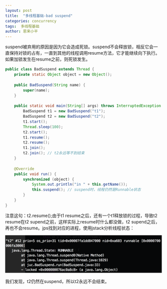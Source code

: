 ```yaml
---
layout: post
title:  "多线程基础-bad suspend"
categories: concurrency
tags:  多线程基础 
author: 恩来小平
---
```

suspend被弃用的原因是因为它会造成死锁。suspend不会释放锁，相反它会一直保持对锁的占有，一直到其他的线程调用resume方法，它才能继续向下执行。如果加锁发生在resume之前，则死锁发生。

```java
public class BadSuspend extends Thread {
    private static Object object = new Object();

    public BadSuspend(String name) {
        super(name);
    }

    public static void main(String[] args) throws InterruptedException {
        BadSuspend t1 = new BadSuspend("t1");
        BadSuspend t2 = new BadSuspend("t2");
        t1.start();
        Thread.sleep(100);
        t2.start();
        t1.resume();
        t2.resume(); 
        t1.join();
        t2.join(); // t2永远等不到结束
    }

    @Override
    public void run() {
        synchronized (object) {
            System.out.println("in " + this.getName());
            this.suspend(); // suspend时，线程仍然是Runnable状态
        }
    }
}
```

注意这句：t2.resume();由于t1 resume之后，还有一个t1释放锁的过程，导致t2 resume在t2 supend之前，这样实际上resume时什么都没做，t2 supend之后，再也不会resume。jps找到对应的进程，使用jstack分析线程状态：

![concurrency-suspend](/images/posts/concurrency/concurrency-suspend.png)

我们发现，t2仍然在suspend，所以t2永远不会结束。








